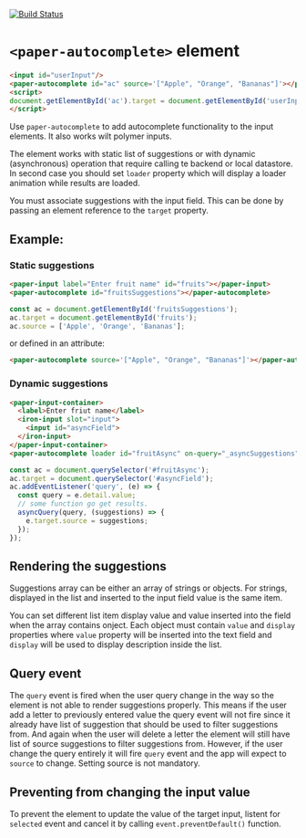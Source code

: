 [![Build Status](https://travis-ci.org/advanced-rest-client/paper-autocomplete.svg?branch=stage)](https://travis-ci.org/advanced-rest-client/paper-autocomplete)

# `<paper-autocomplete>` element

<!---
```
<custom-element-demo>
  <template>
    <link rel="import" href="paper-autocomplete.html">
    <next-code-block></next-code-block>
  </template>
</custom-element-demo>
```
-->

```html
<input id="userInput"/>
<paper-autocomplete id="ac" source='["Apple", "Orange", "Bananas"]'></paper-autocomplete>
<script>
document.getElementById('ac').target = document.getElementById('userInput');
</script>
```

Use `paper-autocomplete` to add autocomplete functionality to the input elements.
It also works wilt polymer inputs.

The element works with static list of suggestions or with dynamic (asynchronous)
operation that require calling te backend or local datastore.
In second case you should set `loader` property which will display a loader animation
while results are loaded.

You must associate suggestions with the input field. This can be done by passing
an element reference to the `target` property.

## Example:

### Static suggestions

```html
<paper-input label="Enter fruit name" id="fruits"></paper-input>
<paper-autocomplete id="fruitsSuggestions"></paper-autocomplete>
```

```javascript
const ac = document.getElementById('fruitsSuggestions');
ac.target = document.getElementById('fruits');
ac.source = ['Apple', 'Orange', 'Bananas'];
```

or defined in an attribute:

```html
<paper-autocomplete source='["Apple", "Orange", "Bananas"]'></paper-autocomplete>
```

### Dynamic suggestions

```html
<paper-input-container>
  <label>Enter friut name</label>
  <iron-input slot="input">
    <input id="asyncField">
  </iron-input>
</paper-input-container>
<paper-autocomplete loader id="fruitAsync" on-query="_asyncSuggestions"></paper-autocomplete>
```

```javascript
const ac = document.querySelector('#fruitAsync');
ac.target = document.querySelector('#asyncField');
ac.addEventListener('query', (e) => {
  const query = e.detail.value;
  // some function go get results.
  asyncQuery(query, (suggestions) => {
    e.target.source = suggestions;
  });
});
```

## Rendering the suggestions

Suggestions array can be either an array of strings or objects.
For strings, displayed in the list and inserted to the input field value is the same item.

You can set different list item display value and value inserted into the field when the array contains
onject. Each object must contain `value` and `display` properties where `value` property
will be inserted into the text field and `display` will be used to display description inside the list.

## Query event

The `query` event is fired when the user query change in the way so the element is
not able to render suggestions properly.
This means if the user add a letter to previously entered value the query event will not
fire since it already have list of suggestion that should be used to filter suggestions from.
And again when the user will delete a letter the element will still have list of
source suggestions to filter suggestions from.
However, if the user change the query entirely it will fire `query` event
and the app will expect to `source` to change. Setting source is not mandatory.

## Preventing from changing the input value

To prevent the element to update the value of the target input, listent for
`selected` event and cancel it by calling `event.preventDefault()` function.
